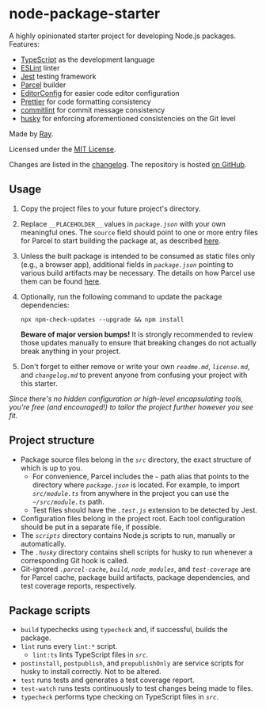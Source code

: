 # node-package-starter

A highly opinionated starter project for developing Node.js packages. Features:

- [TypeScript](https://www.typescriptlang.org) as the development language
- [ESLint](https://eslint.org) linter
- [Jest](https://jestjs.io) testing framework
- [Parcel](https://parceljs.org) builder
- [EditorConfig](https://editorconfig.org) for easier code editor configuration
- [Prettier](https://prettier.io) for code formatting consistency
- [commitlint](https://commitlint.js.org) for commit message consistency
- [husky](https://typicode.github.io/husky) for enforcing aforementioned consistencies on the Git level

Made by [Ray](https://rayinaway.github.io).

Licensed under the [MIT License](./license.md).

Changes are listed in the [changelog](./changelog.md). The repository is hosted [on GitHub](https://github.com/rayinaway/node-package-starter).

## Usage

1. Copy the project files to your future project's directory.

2. Replace `__PLACEHOLDER__` values in _`package.json`_ with your own meaningful ones. The `source` field should point to one or more entry files for Parcel to start building the package at, as described [here](https://parceljs.org/features/targets/#entries).

3. Unless the built package is intended to be consumed as static files only (e.g., a browser app), additional fields in _`package.json`_ pointing to various build artifacts may be necessary. The details on how Parcel use them can be found [here](https://parceljs.org/features/targets/#library-targets).

4. Optionally, run the following command to update the package dependencies:

   ```shell
   npx npm-check-updates --upgrade && npm install
   ```

   **Beware of major version bumps!** It is strongly recommended to review those updates manually to ensure that breaking changes do not actually break anything in your project.

5. Don't forget to either remove or write your own _`readme.md`_, _`license.md`_, and _`changelog.md`_ to prevent anyone from confusing your project with this starter.

_Since there's no hidden configuration or high-level encapsulating tools, you're free (and encouraged!) to tailor the project further however you see fit._

## Project structure

- Package source files belong in the _`src`_ directory, the exact structure of which is up to you.
  - For convenience, Parcel includes the _`~`_ path alias that points to the directory where _`package.json`_ is located. For example, to import _`src/module.ts`_ from anywhere in the project you can use the _`~/src/module.ts`_ path.
  - Test files should have the _`.test.js`_ extension to be detected by Jest.
- Configuration files belong in the project root. Each tool configuration should be put in a separate file, if possible.
- The _`scripts`_ directory contains Node.js scripts to run, manually or automatically.
- The _`.husky`_ directory contains shell scripts for husky to run whenever a corresponding Git hook is called.
- Git-ignored _`.parcel-cache`_, _`build`_, _`node_modules`_, and _`test-coverage`_ are for Parcel cache, package build artifacts, package dependencies, and test coverage reports, respectively.

## Package scripts

- `build` typechecks using `typecheck` and, if successful, builds the package.
- `lint` runs every `lint:*` script.
  - `lint:ts` lints TypeScript files in _`src`_.
- `postinstall`, `postpublish`, and `prepublishOnly` are service scripts for husky to install correctly. Not to be altered.
- `test` runs tests and generates a test coverage report.
- `test-watch` runs tests continuously to test changes being made to files.
- `typecheck` performs type checking on TypeScript files in _`src`_.
